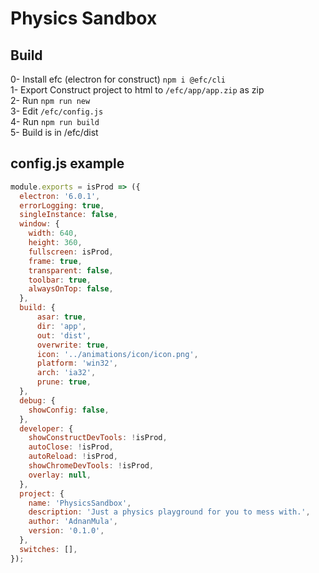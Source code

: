 # Physics Sandbox

## Build

0- Install efc (electron for construct) `npm i @efc/cli`  
1- Export Construct project to html to `/efc/app/app.zip` as zip  
2- Run `npm run new`  
3- Edit `/efc/config.js`  
4- Run `npm run build`  
5- Build is in /efc/dist  

## config.js example

```javascript
module.exports = isProd => ({
  electron: '6.0.1',
  errorLogging: true,
  singleInstance: false,
  window: {
    width: 640,
    height: 360,
    fullscreen: isProd,
    frame: true,
    transparent: false,
    toolbar: true,
    alwaysOnTop: false,
  },
  build: {
	  asar: true,
	  dir: 'app',
	  out: 'dist',
	  overwrite: true,
	  icon: '../animations/icon/icon.png',
	  platform: 'win32',
	  arch: 'ia32',
	  prune: true,
  },
  debug: {
    showConfig: false,
  },
  developer: {
    showConstructDevTools: !isProd,
    autoClose: !isProd,
    autoReload: !isProd,
    showChromeDevTools: !isProd,
    overlay: null,
  },
  project: {
    name: 'PhysicsSandbox',
    description: 'Just a physics playground for you to mess with.',
    author: 'AdnanMula',
    version: '0.1.0',
  },
  switches: [],
});
```
